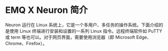 # EMQ X Neuron 简介

Neuron 运行在 Linux 系统上，它是一个多用户、多任务的操作系统。下面介绍的是使用 Linux 终端进行安装和设置的一系列 Linux 指令。远程终端软件如 PuTTY 或 term 等也可以。对于网页界面，需要使用浏览器（即 Microsoft Edge、Chrome、Firefox）。
